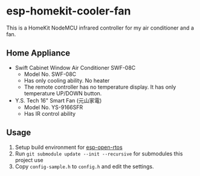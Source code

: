 # esp-homekit-cooler-fan

This is a HomeKit NodeMCU infrared controller for my air conditioner and a fan.

## Home Appliance

- Swift Cabinet Window Air Conditioner SWF-08C
  - Model No. SWF-08C
  - Has only cooling ability. No heater
  - The remote controller has no temperature display. It has only temperature UP/DOWN button.
- Y.S. Tech 16" Smart Fan (元山家電)
  - Model No. YS-9166SFR
  - Has IR control ability

## Usage

1. Setup build environment for [esp-open-rtos](https://github.com/SuperHouse/esp-open-rtos)
2. Run `git submodule update --init --recursive` for submodules this project use
3. Copy `config-sample.h` to `config.h` and edit the settings.
